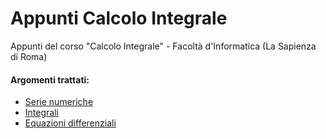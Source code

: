 # Appunti Calcolo Integrale

Appunti del corso "Calcolo Integrale" -
Facoltà d'Informatica (La Sapienza di Roma)

#### Argomenti trattati:

- [Serie numeriche](serie_numeriche.md)
- [Integrali](integrali.md)
- [Equazioni differenziali](eq_differenziali.md)


